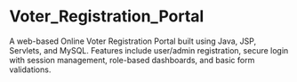 # Voter_Registration_Portal
A web-based Online Voter Registration Portal built using Java, JSP, Servlets, and MySQL. Features include user/admin registration, secure login with session management, role-based dashboards, and basic form validations.

